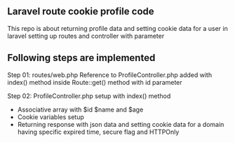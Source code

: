 ## Laravel route cookie profile code

This repo is about returning profile data and setting cookie data for a user in laravel  setting up routes and controller with parameter

## Following steps are implemented

Step 01: routes/web.php
Reference to ProfileController.php added with index() method inside Route::get() method with id parameter

Step 02: ProfileController.php setup with index() method
- Associative array with $id $name and $age
- Cookie variables setup
- Returning response with json data and setting cookie data for a domain having specific expired time, secure flag and HTTPOnly

